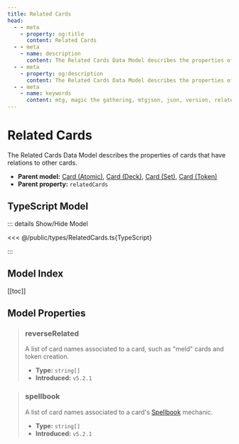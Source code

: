 ```yaml
---
title: Related Cards
head:
  - - meta
    - property: og:title
      content: Related Cards
  - - meta
    - name: description
      content: The Related Cards Data Model describes the properties of cards that have relations to other cards.
  - - meta
    - property: og:description
      content: The Related Cards Data Model describes the properties of cards that have relations to other cards.
  - - meta
    - name: keywords
      content: mtg, magic the gathering, mtgjson, json, version, related cards
---
```


# Related Cards

The Related Cards Data Model describes the properties of cards that have relations to other cards.

- **Parent model:** [Card (Atomic)](/data-models/card-atomic/), [Card (Deck)](/data-models/card-deck/), [Card (Set)](/data-models/card-set/), [Card (Token)](/data-models/card-token/)
- **Parent property:** `relatedCards`

## TypeScript Model

::: details Show/Hide Model

<<< @/public/types/RelatedCards.ts{TypeScript}

:::

## Model Index

[[toc]]

## Model Properties

> ### reverseRelated <i class="optional"></i>
>
> A list of card names associated to a card, such as "meld" cards and token creation.
>
> - **Type:** `string[]`
> - **Introduced:** `v5.2.1`

> ### spellbook <i class="optional"></i>
>
> A list of card names associated to a card's [Spellbook](https://mtg.fandom.com/wiki/Spellbook) mechanic.
>
> - **Type:** `string[]`
> - **Introduced:** `v5.2.1`
